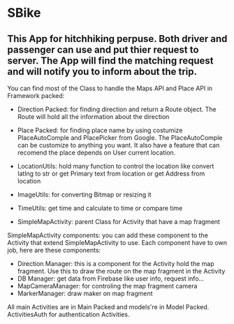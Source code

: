 # SBike
This App for hitchhiking perpuse. Both driver and passenger can use and put thier request to server. The App will find the matching request and will notify you to inform about the trip.
----------------------
You can find most of the Class to handle the Maps API and Place API in Framework packed:
+ Direction Packed: for finding direction and return a Route object. The Route will hold all the information about the direction

+ Place Packed: for finding place name by using costumize PlaceAutoComple and PlacePicker from Google. The PlaceAutoComple can be customize to anything you want. It also have a feature that can recomend the place depends on User current location.
+ LocationUtils: hold many function to control the location like convert latlng to str or get Primary text from location or get Address from location
+ ImageUtils: for converting Bitmap or resizing it
+ TimeUtils: get time and calculate to time or compare time
+ SimpleMapActivity: parent Class for Activity that have a map fragment

SimpleMapActivity components: you can add these component to the Activity that extend SimpleMapActivity to use. Each component have to own job, here are these components:
+ Direction Manager: this is a component for the Activity hold the map fragment. Use this to draw the route on the map fragment in the Activity
+ DB Manager: get data from Firebase like user info, request info...
+ MapCameraManager: for controling the map fragment camera
+ MarkerManager: draw maker on map fragment


All main Activities are in Main Packed and models're in Model Packed. ActivitiesAuth for authentication Activities.
